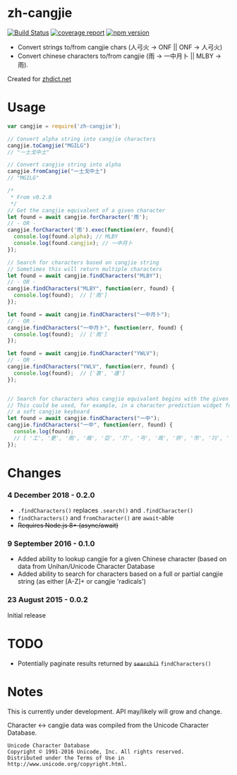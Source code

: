 # zh-cangjie
[![Build Status](https://travis-ci.org/texh/zh-cangjie.svg?branch=master)](https://travis-ci.org/texh/zh-cangjie)
[![coverage report](https://git.carrotlabs.net/zhdict/zh-cangjie/badges/master/coverage.svg)](http://zhdict.pages.carrotlabs.net/zh-cangjie/)
[![npm version](https://badge.fury.io/js/zh-cangjie.svg)](https://www.npmjs.com/package/zh-cangjie)

- Convert strings to/from cangjie chars (人弓火 -> ONF || ONF -> 人弓火)
- Convert chinese characters to/from cangjie (雨 -> 一中月卜 || MLBY -> 雨).

Created for [zhdict.net](https://zhdict.net)

# Usage
````javascript
var cangjie = require('zh-cangjie');

// Convert alpha string into cangjie characters
cangjie.toCangjie("MGILG")
// "一土戈中土"

// Convert cangjie string into alpha
cangjie.fromCangjie("一土戈中土")
// "MGILG"

/*
 * From v0.2.0
 */
// Get the cangjie equivalent of a given character
let found = await cangjie.forCharacter('雨');
// - OR -
cangjie.forCharacter('雨').exec(function(err, found){
  console.log(found.alpha); // MLBY
  console.log(found.cangjie); // 一中月卜
});

// Search for characters based on cangjie string
// Sometimes this will return multiple characters
let found = await cangjie.findCharacters("MLBY");
// - OR -
cangjie.findCharacters("MLBY", function(err, found) {
  console.log(found);  // ['雨']
});

let found = await cangjie.findCharacters("一中月卜");
// - OR -
cangjie.findCharacters("一中月卜", function(err, found) {
  console.log(found);  // ['雨']
});

let found = await cangjie.findCharacter("YWLV");
// - OR -
cangjie.findCharacters("YWLV", function(err, found) {
  console.log(found);  // ['褱', '還']
});


// Search for characters whos cangjie equivalent begins with the given string
// This could be used, for example, in a character prediction widget for
// a soft cangjie keyboard
let found = await cangjie.findCharacters("一中");
cangjie.findCharacters("一中", function(err, found) {
  console.log(found);
  // [ '工', '更', '雨', '兩', '亞', '丌', '丏', '両', '丣', '帀', '㓚', '㧭', '厞', '覀' ]
});
````

# Changes
### 4 December 2018 - 0.2.0
  - `.findCharacters()` replaces `.search()` and `.findCharacter()`
  - `findCharacters()` and `fromCharacter()` are `await`-able
  - ~~Requires Node.js 8+ (async/await)~~
### 9 September 2016 - 0.1.0
  - Added ability to lookup cangjie for a given Chinese character (based on data from Unihan/Unicode Character Database
  - Added ability to search for characters based on a full or partial cangjie string (as either [A-Z]+ or cangjie 'radicals')

### 23 August 2015 - 0.0.2
Initial release

# TODO
  - Potentially paginate results returned by ~~`search()`~~ `findCharacters()`


# Notes
This is currently under development. API may/likely will grow and change.

Character <-> cangjie data was compiled from the Unicode Character Database.
````
Unicode Character Database
Copyright © 1991-2016 Unicode, Inc. All rights reserved.
Distributed under the Terms of Use in http://www.unicode.org/copyright.html.
````
